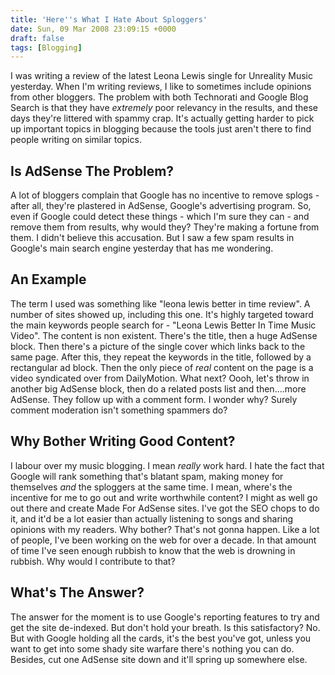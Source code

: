 ```yaml
---
title: 'Here''s What I Hate About Sploggers'
date: Sun, 09 Mar 2008 23:09:15 +0000
draft: false
tags: [Blogging]
---
```


I was writing a review of the latest Leona Lewis single for Unreality Music yesterday. When I'm writing reviews, I like to sometimes include opinions from other bloggers. The problem with both Technorati and Google Blog Search is that they have _extremely_ poor relevancy in the results, and these days they're littered with spammy crap. It's actually getting harder to pick up important topics in blogging because the tools just aren't there to find people writing on similar topics.

Is AdSense The Problem?
-----------------------

A lot of bloggers complain that Google has no incentive to remove splogs - after all, they're plastered in AdSense, Google's advertising program. So, even if Google could detect these things - which I'm sure they can - and remove them from results, why would they? They're making a fortune from them. I didn't believe this accusation. But I saw a few spam results in Google's main search engine yesterday that has me wondering.

An Example
----------

The term I used was something like "leona lewis better in time review". A number of sites showed up, including this one. It's highly targeted toward the main keywords people search for - "Leona Lewis Better In Time Music Video". The content is non existent. There's the title, then a huge AdSense block. Then there's a picture of the single cover which links back to the same page. After this, they repeat the keywords in the title, followed by a rectangular ad block. Then the only piece of _real_ content on the page is a video syndicated over from DailyMotion. What next? Oooh, let's throw in another big AdSense block, then do a related posts list and then....more AdSense. They follow up with a comment form. I wonder why? Surely comment moderation isn't something spammers do?

Why Bother Writing Good Content?
--------------------------------

I labour over my music blogging. I mean _really_ work hard. I hate the fact that Google will rank something that's blatant spam, making money for themselves _and_ the sploggers at the same time. I mean, where's the incentive for me to go out and write worthwhile content? I might as well go out there and create Made For AdSense sites. I've got the SEO chops to do it, and it'd be a lot easier than actually listening to songs and sharing opinions with my readers. Why bother? That's not gonna happen. Like a lot of people, I've been working on the web for over a decade. In that amount of time I've seen enough rubbish to know that the web is drowning in rubbish. Why would I contribute to that?

What's The Answer?
------------------

The answer for the moment is to use Google's reporting features to try and get the site de-indexed. But don't hold your breath. Is this satisfactory? No. But with Google holding all the cards, it's the best you've got, unless you want to get into some shady site warfare there's nothing you can do. Besides, cut one AdSense site down and it'll spring up somewhere else.